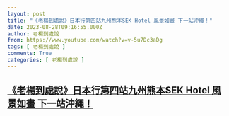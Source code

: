 ```yaml
---
layout: post
title: "《老楊到處說》日本行第四站九州熊本SEK Hotel 風景如畫 下一站沖繩！"
date: 2023-08-28T09:16:55.000Z
author: 老楊到處說
from: https://www.youtube.com/watch?v=v-5u7Dc3aDg
tags: [ 老楊到處說 ]
comments: True
categories: [ 老楊到處說 ]
---
```

<!--1693214215000-->
[《老楊到處說》日本行第四站九州熊本SEK Hotel 風景如畫 下一站沖繩！](https://www.youtube.com/watch?v=v-5u7Dc3aDg)
------

<div>

</div>
